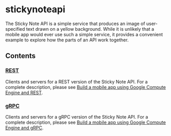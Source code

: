 # stickynoteapi

The Sticky Note API is a simple service that produces an image
of user-specified text drawn on a yellow background. While it is 
unlikely that a mobile app would ever use such a simple service,
it provides a convenient example to explore how the parts of
an API work together.

## Contents

### [REST](REST)

Clients and servers for a REST version of the Sticky Note API.
For a complete description, please see
[Build a mobile app using Google Compute Engine and REST](https://cloud.google.com/solutions/mobile/mobile-compute-engine-rest).

### [gRPC](gRPC)

Clients and servers for a gRPC version of the Sticky Note API.
For a complete description, please see
[Build a mobile app using Google Compute Engine and gRPC](https://cloud.google.com/solutions/mobile/mobile-compute-engine-grpc).
